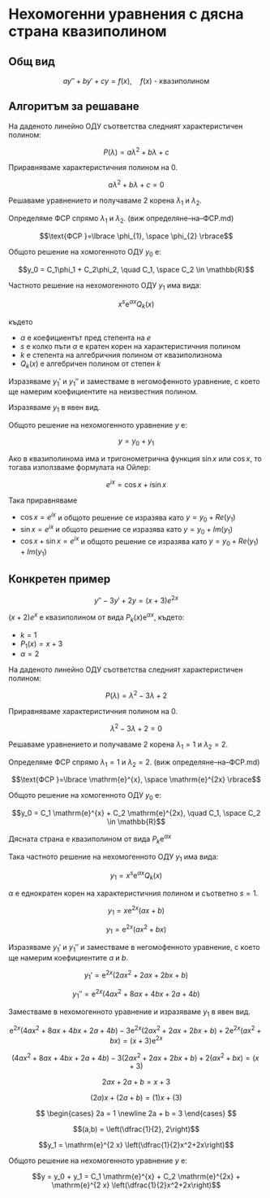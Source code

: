 # Нехомогенни уравнения с дясна страна квазиполином

## Общ вид

$$ay'' + by' + cy = f(x), \quad f(x)\text{ - квазиполином}$$

## Алгоритъм за решаване

На даденото линейно ОДУ съответства следният характеристичен полином:

$$P(\lambda) = a\lambda^2 + b\lambda + c$$

Приравняваме характеристичния полином на $0$.

$$a\lambda^2 + b\lambda + c = 0$$

Решаваме уравнението и получаваме 2 корена $\lambda_1$ и $\lambda_2$.

Определяме ФСР спрямо $\lambda_1$ и $\lambda_2$. (виж определяне–на–ФСР.md)

$$\text{ФСР }=\lbrace \phi_{1}, \space \phi_{2} \rbrace$$

Общото решение на хомогенното ОДУ $y_0$ е:

$$y_0 = C_1\phi_1 + C_2\phi_2, \quad C_1, \space C_2 \in \mathbb{R}$$

Частното решение на нехомогенното ОДУ $y_1$ има вида:

$$x^s \mathrm{e}^{\alpha x} Q_k(x)$$

където

* $\alpha$ е коефициентът пред степента на $e$
* $s$ е колко пъти $\alpha$ е кратен корен на характеристичния полином
* $k$ е степента на алгебричния полином от квазиполизнома
* $Q_k(x)$ е алгебричен полином от степен $k$

Изразяваме $y_1'$ и $y_1''$ и заместваме в негомофенното уравнение, с което ще намерим коефициентите на неизвестния полином.

Изразяваме $y_1$ в явен вид.

Общото решение на нехомогенното уравнение $y$ е:

$$y = y_0 + y_1$$

Ако в квазиполинома има и тригонометрична функция $\sin{x}$ или $\cos{x}$, то тогава използваме формулата на Ойлер:

$$e^{ix} = \cos{x} + i\sin{x}$$

Така приравняваме

* $\cos{x} = e^{ix}$ и общото решение се изразява като $y = y_0 + Re(y_1)$
* $\sin{x} = e^{ix}$ и общото решение се изразява като $y = y_0 + Im(y_1)$
* $\cos{x} + \sin{x} = e^{ix}$ и общото решение се изразява като $y = y_0 + Re(y_1) + Im(y_1)$

## Конкретен пример

$$y'' - 3y' + 2y = (x + 3) e^{2x}$$

$(x+2) e^x$ е квазиполином от вида $P_k(x)\mathrm{e}^{\alpha x}$, където:
* $k = 1$
* $P_1(x) = x + 3$
* $\alpha = 2$

На даденото линейно ОДУ съответства следният характеристичен полином:

$$P(\lambda) = \lambda^2 -3 \lambda + 2$$

Приравняваме характеристичния полином на $0$.

$$\lambda^2 - 3\lambda + 2 = 0$$

Решаваме уравнението и получаваме 2 корена $\lambda_1 = 1$ и $\lambda_2 = 2$.

Определяме ФСР спрямо $\lambda_1 = 1$ и $\lambda_2 = 2$. (виж определяне–на–ФСР.md)

$$\text{ФСР }=\lbrace \mathrm{e}^{x}, \space \mathrm{e}^{2x} \rbrace$$

Общото решение на хомогенното ОДУ $y_0$ е:

$$y_0 = C_1 \mathrm{e}^{x} + C_2 \mathrm{e}^{2x}, \quad C_1, \space C_2 \in \mathbb{R}$$

Дясната страна е квазиполином от вида $P_k \mathrm{e}^{\alpha x}$

Така частното решение на нехомогенното ОДУ $y_1$ има вида:

$$y_1 = x^s \mathrm{e}^{\alpha x} Q_k(x)$$

$\alpha$ е еднократен корен на характеристичния полином и съответно $s=1$.

$$y_1 = x \mathrm{e}^{2 x} (ax+b)$$

$$y_1 = \mathrm{e}^{2 x} (ax^2+bx)$$

Изразяваме $y_1'$ и $y_1''$ и заместваме в негомофенното уравнение, с което ще намерим коефициентите $a$ и $b$.

$$y_1' = \mathrm{e}^{2 x} (2ax^2+2ax+2bx+b)$$

$$y_1'' = \mathrm{e}^{2 x} (4ax^2+8ax + 4bx + 2a + 4b)$$

Заместваме в нехомогенното уравнение и изразяваме $y_1$ в явен вид.

$$\mathrm{e}^{2 x} (4ax^2+8ax + 4bx + 2a + 4b) -3\mathrm{e}^{2 x} (2ax^2+2ax+2bx+b) +2\mathrm{e}^{2 x} (ax^2+bx) = (x+3)\mathrm{e}^{2 x}$$

$$(4ax^2+8ax + 4bx + 2a + 4b) -3(2ax^2+2ax+2bx+b) +2(ax^2+bx) = (x+3)$$

$$2ax + 2a + b = x + 3$$

$$(2a)x + (2a + b) = (1)x + (3)$$

$$
\begin{cases}
2a = 1 \newline
2a + b = 3
\end{cases}
$$

$$(a,b) = \left(\dfrac{1}{2}, 2\right)$$

$$y_1 = \mathrm{e}^{2 x} \left(\dfrac{1}{2}x^2+2x\right)$$

Общото решение на нехомогенното уравнение $y$ е:

$$y = y_0 + y_1 = C_1 \mathrm{e}^{x} + C_2 \mathrm{e}^{2x} + \mathrm{e}^{2 x} \left(\dfrac{1}{2}x^2+2x\right)$$
